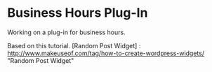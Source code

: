 Business Hours Plug-In
=========

Working on a plug-in for business hours. 

Based on this tutorial.
[Random Post Widget] : http://www.makeuseof.com/tag/how-to-create-wordpress-widgets/ "Random Post Widget"